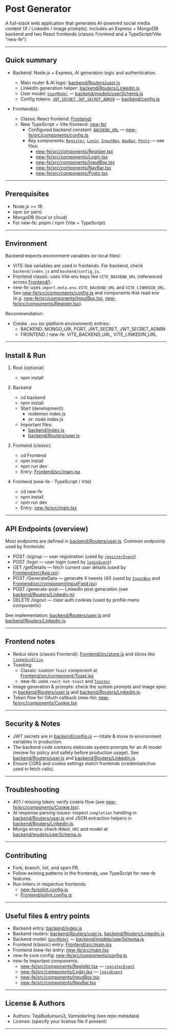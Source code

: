 # Post Generator

A full-stack web application that generates AI-powered social media content (X / LinkedIn / Image prompts). Includes an Express + MongoDB backend and two React frontends (classic Frontend and a TypeScript/Vite "new-fe").

---

## Quick summary

- Backend: Node.js + Express, AI generation logic and authentication.
  - Main router & AI logic: [backend/Routers/user.js](backend/Routers/user.js)
  - LinkedIn generation helper: [backend/Routers/Linkedin.js](backend/Routers/Linkedin.js)
  - User model: [`UserModel`](backend/models/userSchema.js) — [backend/models/userSchema.js](backend/models/userSchema.js)
  - Config tokens: [`JWT_SECRET`, `JWT_SECRET_ADMIN`](backend/config.js) — [backend/config.js](backend/config.js)

- Frontend(s):
  - Classic React frontend: [Frontend/](Frontend/)
  - New TypeScript + Vite frontend: [new-fe/](new-fe/)
    - Configured backend constant: [`BACKEND_URL`](new-fe/src/components/config.ts) — [new-fe/src/components/config.ts](new-fe/src/components/config.ts)
    - Key components: [`Register`](new-fe/src/components/Register.tsx), [`Login`](new-fe/src/components/Login.tsx), [`InputBox`](new-fe/src/components/InputBox.tsx), [`NavBar`](new-fe/src/components/NavBar.tsx), [`Posts`](new-fe/src/components/Posts.tsx) — see files:
      - [new-fe/src/components/Register.tsx](new-fe/src/components/Register.tsx)
      - [new-fe/src/components/Login.tsx](new-fe/src/components/Login.tsx)
      - [new-fe/src/components/InputBox.tsx](new-fe/src/components/InputBox.tsx)
      - [new-fe/src/components/NavBar.tsx](new-fe/src/components/NavBar.tsx)
      - [new-fe/src/components/Posts.tsx](new-fe/src/components/Posts.tsx)

---

## Prerequisites

- Node.js >= 18
- npm (or yarn)
- MongoDB (local or cloud)
- For new-fe: pnpm / npm (Vite + TypeScript)

---

## Environment

Backend expects environment variables (or local files):
- VITE-like variables are used in frontends. For backend, check `backend/index.js` and `backend/config.js`.
- Frontend classic: uses Vite env keys like `VITE_BACKEND_URL` (referenced across [Frontend/](Frontend/)).
- new-fe: uses `import.meta.env.VITE_BACKEND_URL` and `VITE_LINKEDIN_URL`. See [new-fe/src/components/config.ts](new-fe/src/components/config.ts) and components that read env (e.g. [new-fe/src/components/InputBox.tsx](new-fe/src/components/InputBox.tsx), [new-fe/src/components/Register.tsx](new-fe/src/components/Register.tsx)).

Recommendation:
- Create `.env` (or platform environment) entries:
  - BACKEND: MONGO_URI, PORT, JWT_SECRET, JWT_SECRET_ADMIN
  - FRONTEND / new-fe: VITE_BACKEND_URL, VITE_LINKEDIN_URL

---

## Install & Run

1. Root (optional)
   - npm install

2. Backend
   - cd backend
   - npm install
   - Start (development):
     - nodemon index.js
     - or: node index.js
   - Important files:
     - [backend/index.js](backend/index.js)
     - [backend/Routers/user.js](backend/Routers/user.js)

3. Frontend (classic)
   - cd Frontend
   - npm install
   - npm run dev
   - Entry: [Frontend/src/main.jsx](Frontend/src/main.jsx)

4. Frontend (new-fe - TypeScript / Vite)
   - cd new-fe
   - npm install
   - npm run dev
   - Entry: [new-fe/src/main.tsx](new-fe/src/main.tsx)

---

## API Endpoints (overview)

Most endpoints are defined in [backend/Routers/user.js](backend/Routers/user.js). Common endpoints used by frontends:

- POST /signup — user registration (used by [`registerEvent`](new-fe/src/components/Register.tsx))
- POST /login — user login (used by [`loginEvent`](new-fe/src/components/Login.tsx))
- GET /getDetails — fetch current user details (used by [Frontend/src/App.jsx](Frontend/src/App.jsx))
- POST /GenerateData — generate X tweets (AI) (used by [`InputBox`](new-fe/src/components/InputBox.tsx) and [Frontend/src/component/InputField.jsx](Frontend/src/component/InputField.jsx))
- POST /generate-post — LinkedIn post generation (see [backend/Routers/Linkedin.js](backend/Routers/Linkedin.js))
- DELETE /logout — clear auth cookies (used by profile menu components)

See implementation: [backend/Routers/user.js](backend/Routers/user.js) and [backend/Routers/Linkedin.js](backend/Routers/Linkedin.js).

---

## Frontend notes

- Redux store (classic Frontend): [Frontend/src/store.js](Frontend/src/store.js) and slices like [`linkedinSlice`](Frontend/src/slices/linkedinSlice.js).
- Toasting:
  - Classic: custom `Toast` component at [Frontend/src/component/Toast.jsx](Frontend/src/component/Toast.jsx)
  - new-fe: uses `react-hot-toast` and [`Toaster`](new-fe/src/components/Register.tsx)
- Image generation & prompts: check the system prompts and image spec in [backend/Routers/user.js](backend/Routers/user.js) and [backend/Routers/Linkedin.js](backend/Routers/Linkedin.js).
- Token flow for OAuth callback (new-fe): [new-fe/src/components/Cookie.tsx](new-fe/src/components/Cookie.tsx)

---

## Security & Notes

- JWT secrets are in [backend/config.js](backend/config.js) — rotate & move to environment variables in production.
- The backend code contains elaborate system prompts for an AI model (review for policy and safety before production usage). See [backend/Routers/user.js](backend/Routers/user.js) and [backend/Routers/Linkedin.js](backend/Routers/Linkedin.js).
- Ensure CORS and cookie settings match frontends (credentials:true used in fetch calls).

---

## Troubleshooting

- 401 / missing token: verify cookie flow (see [new-fe/src/components/Cookie.tsx](new-fe/src/components/Cookie.tsx)).
- AI response parsing issues: inspect `completion` handling in [backend/Routers/user.js](backend/Routers/user.js) and JSON extraction helpers in [backend/Routers/Linkedin.js](backend/Routers/Linkedin.js).
- Mongo errors: check `MONGO_URI` and model at [backend/models/userSchema.js](backend/models/userSchema.js).

---

## Contributing

- Fork, branch, lint, and open PR.
- Follow existing patterns in the frontends, use TypeScript for new-fe features.
- Run linters in respective frontends:
  - [new-fe/eslint.config.js](new-fe/eslint.config.js)
  - [Frontend/eslint.config.js](Frontend/eslint.config.js)

---

## Useful files & entry points

- Backend entry: [backend/index.js](backend/index.js)
- Backend routers: [backend/Routers/user.js](backend/Routers/user.js), [backend/Routers/Linkedin.js](backend/Routers/Linkedin.js)
- Backend model: [`UserModel`](backend/models/userSchema.js) — [backend/models/userSchema.js](backend/models/userSchema.js)
- Frontend (classic) entry: [Frontend/src/main.jsx](Frontend/src/main.jsx)
- Frontend (new-fe) entry: [new-fe/src/main.tsx](new-fe/src/main.tsx)
- new-fe core config: [new-fe/src/components/config.ts](new-fe/src/components/config.ts)
- new-fe important components:
  - [new-fe/src/components/Register.tsx](new-fe/src/components/Register.tsx) — [`registerEvent`](new-fe/src/components/Register.tsx)
  - [new-fe/src/components/Login.tsx](new-fe/src/components/Login.tsx) — [`loginEvent`](new-fe/src/components/Login.tsx)
  - [new-fe/src/components/InputBox.tsx](new-fe/src/components/InputBox.tsx)
  - [new-fe/src/components/NavBar.tsx](new-fe/src/components/NavBar.tsx)

---

## License & Authors

- Authors: TejaBudumuru3, Vamsidarling (see repo metadata)
- License: (specify your license file if present)

---